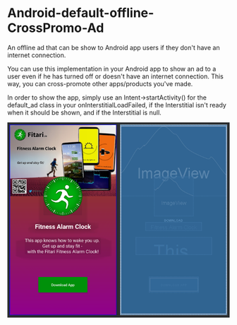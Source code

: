 # Android-default-offline-CrossPromo-Ad
An offline ad that can be show to Android app users if they don't have an internet connection.

You can use this implementation in your Android app to show an ad to a user even if he has turned off or doesn't have an internet connection. This way, you can cross-promote other apps/products you've made.

In order to show the app, simply use an Intent->startActivity() for the default_ad class in your onInterstitialLoadFailed, if the Interstitial isn't ready when it should be shown, and if the Interstitial is null.

![Offline Ad Design](examples/default-ad-design.png?raw=true "Offline Ad Design")
